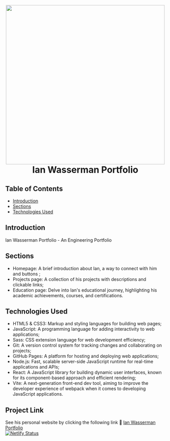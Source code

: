 <h1 align="center">
  <br>
    <img src="https://i.ibb.co/g9V3nPM/ianwass.png" width="500">
  <br>
  Ian Wasserman Portfolio
  <br>
</h1>

## Table of Contents
- [Introduction](#introduction)
- [Sections](#sections)
- [Technologies Used](#technologies-used)

## Introduction
Ian Wasserman Portfolio - An Engineering Portfolio

## Sections
- Homepage: A brief introduction about Ian, a way to connect with him and buttons ;
- Projects page: A collection of his projects with descriptions and clickable links;
- Education page: Delve into Ian's educational journey, highlighting his academic achievements, courses, and certifications.

## Technologies Used
- HTML5 & CSS3: Markup and styling languages for building web pages;
- JavaScript: A programming language for adding interactivity to web applications;
- Sass: CSS extension language for web development efficiency;
- Git: A version control system for tracking changes and collaborating on projects;
- GitHub Pages: A platform for hosting and deploying web applications;
- Node.js: Fast, scalable server-side JavaScript runtime for real-time applications and APIs;
- React: A JavaScript library for building dynamic user interfaces, known for its component-based approach and efficient rendering;
- Vite: A next-generation front-end dev tool, aiming to improve the developer experience of webpack when it comes to developing JavaScript applications.

## Project Link
See his personal website by clicking the following link :link: [Ian Wasserman Portfolio](https://ianwasserman.netlify.app) <br/>
[![Netlify Status](https://api.netlify.com/api/v1/badges/5e21830c-6a08-4689-b179-6122d6ec7a7d/deploy-status)](https://app.netlify.com/sites/ianwasserman/deploys)
